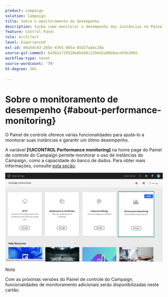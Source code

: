 ```yaml
---
product: campaign
solution: Campaign
title: Sobre o monitoramento de desempenho
description: Saiba como monitorar o desempenho das instâncias no Painel de controle do Campaign
feature: Control Panel
role: Architect
level: Experienced
exl-id: 80a5dc43-205e-4764-805a-85d2faabc20a
source-git-commit: 6430a1719528e6b4d8c219eb5a88b6ace93b209d
workflow-type: tm+mt
source-wordcount: '79'
ht-degree: 36%

---
```


# Sobre o monitoramento de desempenho {#about-performance-monitoring}

O Painel de controle oferece várias funcionalidades para ajudá-lo a monitorar suas instâncias e garantir um ótimo desempenho.

A variável **[!UICONTROL Performance monitoring]** na home page do Painel de controle do Campaign permite monitorar o uso de instâncias do Campaign, como a capacidade do banco de dados. Para obter mais informações, consulte [esta seção](../../performance-monitoring/using/database-monitoring.md).

![](assets/performance_card.png)

>[!NOTE]
>
>Com as próximas versões do Painel de controle do Campaign, funcionalidades de monitoramento adicionais serão disponibilizadas neste cartão.

